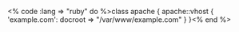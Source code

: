 <% code :lang => "ruby" do %>class apache {
    apache::vhost { 'example.com':
        docroot => "/var/www/example.com"
    }
}<% end %>
